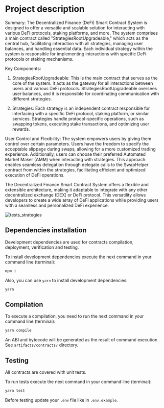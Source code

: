 # Project description

Summary:
The Decentralized Finance (DeFi) Smart Contract System is designed to offer a versatile and scalable solution for interacting with various DeFi protocols, staking platforms, and more. The system comprises a main contract called "StrategiesRootUpgradeable," which acts as the central hub, facilitating interaction with all strategies, managing user balances, and handling essential data. Each individual strategy within the system is responsible for implementing interactions with specific DeFi protocols or staking mechanisms.

Key Components:

1. StrategiesRootUpgradeable: This is the main contract that serves as the core of the system. It acts as the gateway for all interactions between users and various DeFi protocols. StrategiesRootUpgradeable oversees user balances, and it is responsible for coordinating communication with different strategies.

2. Strategies: Each strategy is an independent contract responsible for interfacing with a specific DeFi protocol, staking platform, or similar services. Strategies handle protocol-specific operations, such as swapping tokens, executing stake transactions, and optimizing user rewards.

User Control and Flexibility:
The system empowers users by giving them control over certain parameters. Users have the freedom to specify the acceptable slippage during swaps, allowing for a more customized trading experience. Additionally, users can choose their preferred Automated Market Maker (AMM) when interacting with strategies. This approach enables seamless delegation through delegate calls to the SwapHelper contract from within the strategies, facilitating efficient and optimized execution of DeFi operations.

The Decentralized Finance Smart Contract System offers a flexible and extensible architecture, making it adaptable to integrate with any other decentralized exchange (DEX) or DeFi protocol. This versatility allows developers to create a wide array of DeFi applications while providing users with a seamless and personalized DeFi experience.

![tests_strategies](https://github.com/AntonGulak/strategies/assets/55970327/5a850e6e-af9d-4ac4-987e-ca74d47f0d8f)


## Dependencies installation

Development dependencies are used for contracts compilation, deployment,
verification and testing.

To install development dependencies execute the next command in your command
line (terminal):

```bash
npm i
```

Also, you can use `yarn` to install development dependencies:

```bash
yarn
```

## Compilation

To execute a compilation, you need to run the next command in your command line
(terminal):

```bash
yarn compile
```

An ABI and bytecode will be generated as the result of command execution. See
`artifacts/contracts/` directory.

## Testing

All contracts are covered with unit tests.

To run tests execute the next command in your command line (terminal):

```bash
yarn test
```

Before testing update your `.env` file like in `.env.example`.
